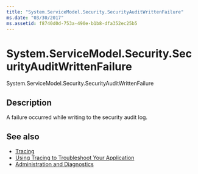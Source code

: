 ```yaml
---
title: "System.ServiceModel.Security.SecurityAuditWrittenFailure"
ms.date: "03/30/2017"
ms.assetid: f8740d0d-753a-490e-b1b8-dfa352ec25b5
---
```

# System.ServiceModel.Security.SecurityAuditWrittenFailure
System.ServiceModel.Security.SecurityAuditWrittenFailure  
  
## Description  
 A failure occurred while writing to the security audit log.  
  
## See also

- [Tracing](../../../../../docs/framework/wcf/diagnostics/tracing/index.md)
- [Using Tracing to Troubleshoot Your Application](../../../../../docs/framework/wcf/diagnostics/tracing/using-tracing-to-troubleshoot-your-application.md)
- [Administration and Diagnostics](../../../../../docs/framework/wcf/diagnostics/index.md)
